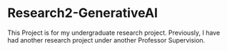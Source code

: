 # Research2-GenerativeAI
This Project is for my undergraduate research project. Previously, I have had another research project under another Professor Supervision.
